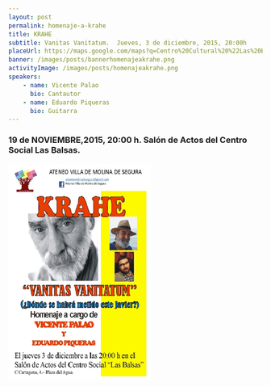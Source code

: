 ```yaml
---
layout: post
permalink: homenaje-a-krahe
title: KRAHE
subtitle: Vanitas Vanitatum.  Jueves, 3 de diciembre, 2015, 20:00h
placeUrl: https://maps.google.com/maps?q=Centro%20Cultural%20%22Las%20Balsas%22&t=&z=13
banner: /images/posts/bannerhomenajeakrahe.png
activityImage: /images/posts/homenajeakrahe.png
speakers: 
    - name: Vicente Palao
      bio: Cantautor
    - name: Eduardo Piqueras
      bio: Guitarra
---
```


### 19 de NOVIEMBRE,2015, 20:00 h. Salón de Actos del Centro Social Las Balsas.

![cartel](/images/posts/homenajeakrahe.png)

